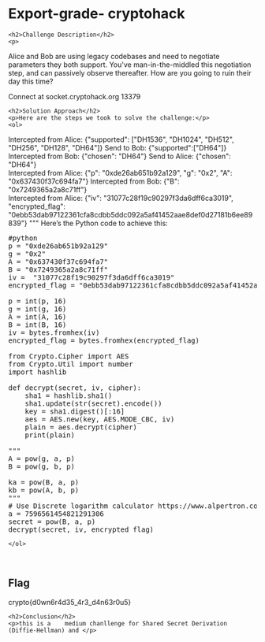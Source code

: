 
<!DOCTYPE html>
<html>

<body>
    <h1>Export-grade- cryptohack</h1>

    <h2>Challenge Description</h2>
    <p> 
Alice and Bob are using legacy codebases and need to negotiate parameters they both support. You've man-in-the-middled this negotiation step, and can passively observe thereafter. How are you going to ruin their day this time?

Connect at socket.cryptohack.org 13379
 </p>
 
    <h2>Solution Approach</h2>
    <p>Here are the steps we took to solve the challenge:</p>
    <ol>
Intercepted from Alice: {"supported": ["DH1536", "DH1024", "DH512", "DH256", "DH128", "DH64"]}
Send to Bob: {"supported":["DH64"]}                                                                                                                                     
Intercepted from Bob: {"chosen": "DH64"}
Send to Alice: {"chosen": "DH64"}        
Intercepted from Alice: {"p": "0xde26ab651b92a129", "g": "0x2", "A": "0x637430f37c694fa7"}
Intercepted from Bob: {"B": "0x7249365a2a8c71ff"}                                                                                                                       
Intercepted from Alice: {"iv": "31077c28f19c90297f3da6dff6ca3019", "encrypted_flag": "0ebb53dab97122361cfa8cdbb5ddc092a5af41452aae8def0d27181b6ee89839"}
"""
Here’s the Python code to achieve this:
<pre>
#python
p = "0xde26ab651b92a129"
g = "0x2"
A = "0x637430f37c694fa7"
B = "0x7249365a2a8c71ff"
iv =  "31077c28f19c90297f3da6dff6ca3019"
encrypted_flag = "0ebb53dab97122361cfa8cdbb5ddc092a5af41452aae8def0d27181b6ee89839"

p = int(p, 16)
g = int(g, 16)
A = int(A, 16)
B = int(B, 16)
iv = bytes.fromhex(iv)
encrypted_flag = bytes.fromhex(encrypted_flag)

from Crypto.Cipher import AES
from Crypto.Util import number
import hashlib

def decrypt(secret, iv, cipher):
    sha1 = hashlib.sha1()
    sha1.update(str(secret).encode())
    key = sha1.digest()[:16]
    aes = AES.new(key, AES.MODE_CBC, iv)
    plain = aes.decrypt(cipher)
    print(plain)

"""
A = pow(g, a, p)
B = pow(g, b, p)

ka = pow(B, a, p)
kb = pow(A, b, p)
"""
# Use Discrete logarithm calculator https://www.alpertron.com.ar/DILOG.HTM to find out Alice's secret key ``a``
a = 7596561454821291306
secret = pow(B, a, p)
decrypt(secret, iv, encrypted_flag)
</pre> 
 
 
    </ol>
<br>
    <h2>Flag</h2>
    <p class="flag">crypto{d0wn6r4d35_4r3_d4n63r0u5}</p>

    <h2>Conclusion</h2>
    <p>this is a    medium chanllenge for Shared Secret Derivation (Diffie-Hellman) and </p>
</body>
</html>







